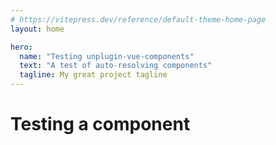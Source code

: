 ```yaml
---
# https://vitepress.dev/reference/default-theme-home-page
layout: home

hero:
  name: "Testing unplugin-vue-components"
  text: "A test of auto-resolving components"
  tagline: My great project tagline
---
```


# Testing a component

<TestSomething/>
